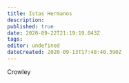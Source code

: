 ```yaml
---
title: Istas Hermanos
description: 
published: true
date: 2020-09-22T21:19:19.043Z
tags: 
editor: undefined
dateCreated: 2020-09-13T17:48:40.390Z
---
```


Crowley